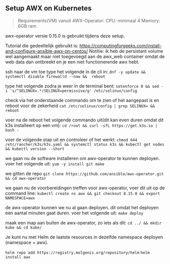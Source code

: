 ## Setup AWX on Kubernetes

> Requirements(VM) vanuit AWX-Operator:
  CPU: minimaal 4
  Memory: 6GB ram

awx-operator versie 0.15.0 is gebruikt tijdens deze setup.

Tutorial die gedeeltelijk gebruikt is:
https://computingforgeeks.com/install-and-configure-ansible-awx-on-centos/
Notitie: ik heb de persistant volume wel aangemaakt maar niet toegevoegd aan de awx_web container omdat de web data dan ontbreekt en je een niet functionerende awx hebt. 

ssh naar de vm toe
type het volgende in de cli in:
`dnf -y update && systemctl disable firewalld --now &&  reboot`

type het volgende zodra je weer in de terminal bent:
`setenforce 0 && sed -i 's/^SELINUX=.*/SELINUX=permissive/g' /etc/selinux/config`

check via het onderstaande commando om te zien of het aangepast is en reboot voor de zekerheid
`cat /etc/selinux/config | grep SELINUX= && reboot`

voer na de reboot het volgende commando uit(dit kan even duren omdat dit k3s installeert op een vm):
`cd /root && curl -sfL https://get.k3s.io | bash -`

voer de volgende stap uit en controleer of het werkt:
`chmod 644 /etc/rancher/k3s/k3s.yaml && systemctl status k3s && kubectl get nodes && kubectl version --short`

we gaan nu de software installeren om awx-operator te kunnen deployen. voer het volgende uit:
`yum -y install git make`

we gitten de repo
`git clone https://github.com/ansible/awx-operator.git && cd awx-operator`

we gaan nu de voorbereidingen treffen voor awx-operator, voer dit uit op de command line:
`kubectl create ns awx && git checkout 0.15.0 && export NAMESPACE=awx`

de awx-operator kunnen we nu al gaan deployen. dit omdat het deployen een aantal minuten gaat duren. voer het volgende uit:
`make deploy`

maak een map aan buiten de awx-operator, zo iets als dit:
`cd ../ && mkdir kube && cd kube/`

Je kunt nu met Helm de laatste resources in dezelfde namespace deployen (namespace = awx).

`helm repo add https://registry.molgenis.org/repository/helm`
`helm install awx`
